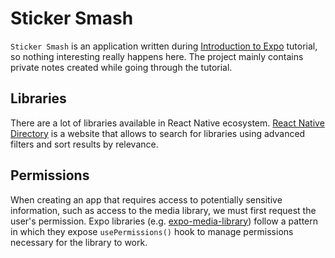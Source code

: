 # Sticker Smash

`Sticker Smash` is an application written during [Introduction to Expo](https://docs.expo.dev/tutorial/introduction/) tutorial, so nothing interesting really happens here. The project mainly contains private notes created while going through the tutorial.

## Libraries

There are a lot of libraries available in React Native ecosystem. [React Native Directory](https://reactnative.directory/) is a website that allows to search for libraries using advanced filters and sort results by relevance.

## Permissions

When creating an app that requires access to potentially sensitive information, such as access to the media library, we must first request the user's permission. Expo libraries (e.g. [expo-media-library](https://docs.expo.dev/versions/latest/sdk/media-library/)) follow a pattern in which they expose `usePermissions()` hook to manage permissions necessary for the library to work.
